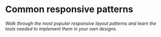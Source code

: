 # Common responsive patterns

*Walk through the most popular responsive layout patterns and learn the tools needed to implement them in your own designs.* 
